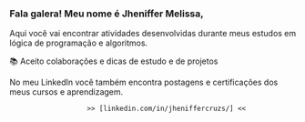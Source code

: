 ### Fala galera! Meu nome é  Jheniffer Melissa,

Aqui você vai encontrar atividades desenvolvidas durante meus estudos em lógica de programação e algoritmos.

📚 Aceito colaborações e dicas de estudo e de projetos

No meu LinkedIn você também encontra postagens e certificações dos meus cursos e aprendizagem.
                   
                       >> [linkedin.com/in/jheniffercruzs/] <<
